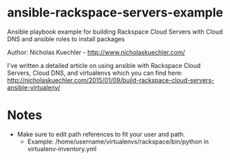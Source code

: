 # ansible-rackspace-servers-example
Ansible playbook example for building Rackspace Cloud Servers with Cloud DNS and ansible roles to install packages

Author: Nicholas Kuechler - http://www.nicholaskuechler.com/

I've written a detailed article on using ansible with Rackspace Cloud Servers,
Cloud DNS, and virtualenvs which you can find here: http://nicholaskuechler.com/2015/01/09/build-rackspace-cloud-servers-ansible-virtualenv/

# Notes
* Make sure to edit path references to fit your user and path.
    * Example: /home/username/virtualenvs/rackspace/bin/python in virtualenv-inventory.yml
